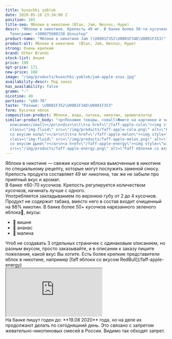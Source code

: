 ```yaml
---
title: kusochki yablok
date: 2020-05-16 23:34:00 Z
position: 185
title-seo: Яблоки в никотине (Blax, Jam, Nesnus, Hype)
descr: "Яблоки в никотине. Крепость 49 мг. В банке более 50-ти кусочков. Вкусы: \U0001F352\U0001F34D\U0001F353.
  Телеграмм: +380675680230 @snustop"
product-name: "Яблоки в никотине Jam (\U0001F352\U0001F34D\U0001F353)"
product-alt: Яблоки в никотине  (Blax, Jam, Nesnus, Hype)
strong: Очень крепкий
brand: Other Brands
stock-list: Акция
price: 190
opt-price: 171
new-price: 160
image: "/img/products/kusochki-yablok/jam-apple-snus.jpg"
availability-descr: Под заказ
has_availability: false
gramm: "-"
nicotine: 49
portions: "±60-70"
taste: "Разные: \U0001F352\U0001F34D\U0001F353"
form: Кусочки яблок
composition-product: Яблоки, вода, патока, никотин, ароматизатор
similar-product_body: "<p>Похожие товары. <small>Жмите на картинки и читайте полное
  описание</small></p>\n<div>\n\t\t<a href=\"/faff-apple-cola\"><img style=\"width:32%\"
  class=\"img-fluid\" src=\"/img/products/faff-apple-cola.png\" alt=\"Faff яблочки
  со вкусом колы\"></a>\n\t\t<a href=\"/faff-apple-melon\"><img style=\"width:32%\"
  class=\"img-fluid\" src=\"/img/products/faff-apple-melon.png\" alt=\"Faff яблочки
  со вкусом дыни\"></a>\n<a href=\"/faff-apple-energy\"><img style=\"width:32%\" class=\"img-fluid\"
  src=\"/img/products/faff-apple-energy.png\" alt=\"Faff яблочки со вкусом RedBull\"></a>"
---
```


Яблоки в никотине — свежие кусочки яблока вымоченные в никотине по специальному рецепту, которые могут послужить заменой снюсу.<br>
Крепость продукта составляет 49 мг никотина, так же не забыли про приятный вкус и аромат.<br>
В банке ±60-70 кусочков. Крепость регулируется количеством кусочков, начинать лучше с одного.<br>
Употребляется закладыванием по верхнюю губу от 2 до 4 кусочков.
Продукт не содержит табака, вместо него в состав входит очищенный на 98% никотин. В банке более 50+ кусочков нарезанного зеленого яблока🍏, вкусы:
<ul>
	<li>🍒 вишня</li>
	<li>🍍 ананас</li>
	<li>🍓 малина</li>
</ul>
Чтоб не создавать 3 отдельных страничек с одинаковым описанием, но разным вкусом, просто заказывайте, и в описании к заказу пишите пожелания, какой вкус Вы хотите.
Есть более крепкие представители яблок в никотине, например [faff яблоки со вкусом RedBull](/faff-apple-energy)
<div class="embed-responsive embed-responsive-16by9 mb-3">
  <iframe class="embed-responsive-item" src="https://www.youtube.com/embed/ykyz1C7X_iI" allowfullscreen></iframe>
</div>
На банке пишут годен до: **19.08 2020** года, но на деле их продолжают делать по сегодняшний день. Это связано с запретом жевательно-никотиновых смесей в России. Видимо так обходят запрет. 